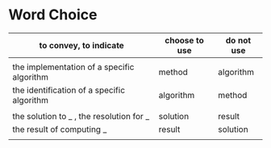 # Word Choice

 to convey, to indicate              | choose to use   | do not use
-------------------------------------|-----------------|------------
| |
  the implementation of a specific algorithm  |  method | algorithm
  the identification of a specific algorithm  |  algorithm | method
| |
 the solution to _ , the resolution for _   |  solution | result
 the result of computing _          |  result | solution
 | |
